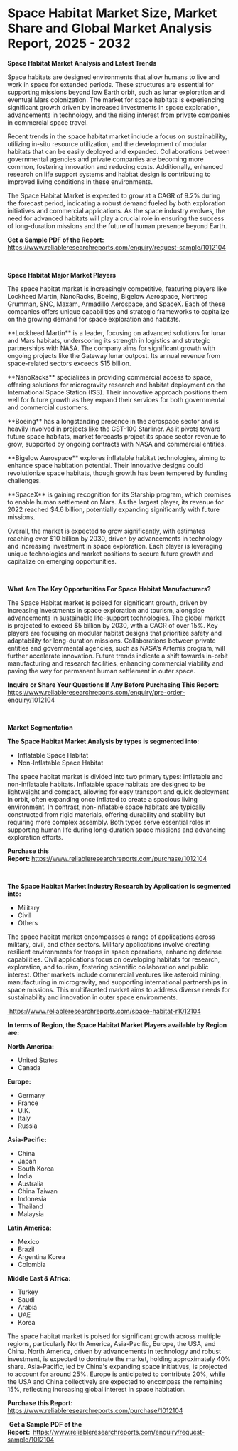 <p><h1>Space Habitat Market Size, Market Share and Global Market Analysis Report, 2025 - 2032</h1></p><p><strong>Space Habitat Market Analysis and Latest Trends</strong></p>
<p><p>Space habitats are designed environments that allow humans to live and work in space for extended periods. These structures are essential for supporting missions beyond low Earth orbit, such as lunar exploration and eventual Mars colonization. The market for space habitats is experiencing significant growth driven by increased investments in space exploration, advancements in technology, and the rising interest from private companies in commercial space travel. </p><p>Recent trends in the space habitat market include a focus on sustainability, utilizing in-situ resource utilization, and the development of modular habitats that can be easily deployed and expanded. Collaborations between governmental agencies and private companies are becoming more common, fostering innovation and reducing costs. Additionally, enhanced research on life support systems and habitat design is contributing to improved living conditions in these environments.</p><p>The Space Habitat Market is expected to grow at a CAGR of 9.2% during the forecast period, indicating a robust demand fueled by both exploration initiatives and commercial applications. As the space industry evolves, the need for advanced habitats will play a crucial role in ensuring the success of long-duration missions and the future of human presence beyond Earth.</p></p>
<p><strong>Get a Sample PDF of the Report:&nbsp;</strong> <a href="https://www.reliableresearchreports.com/enquiry/request-sample/1012104?utm_campaign=3049&utm_medium=2&utm_source=Github&utm_content=ia&utm_term=17042025&utm_id=space-habitat">https://www.reliableresearchreports.com/enquiry/request-sample/1012104</a></p>
<p>&nbsp;</p>
<p><strong>Space Habitat Major Market Players</strong></p>
<p><p>The space habitat market is increasingly competitive, featuring players like Lockheed Martin, NanoRacks, Boeing, Bigelow Aerospace, Northrop Grumman, SNC, Maxam, Armadillo Aerospace, and SpaceX. Each of these companies offers unique capabilities and strategic frameworks to capitalize on the growing demand for space exploration and habitats.</p><p>**Lockheed Martin** is a leader, focusing on advanced solutions for lunar and Mars habitats, underscoring its strength in logistics and strategic partnerships with NASA. The company aims for significant growth with ongoing projects like the Gateway lunar outpost. Its annual revenue from space-related sectors exceeds $15 billion.</p><p>**NanoRacks** specializes in providing commercial access to space, offering solutions for microgravity research and habitat deployment on the International Space Station (ISS). Their innovative approach positions them well for future growth as they expand their services for both governmental and commercial customers.</p><p>**Boeing** has a longstanding presence in the aerospace sector and is heavily involved in projects like the CST-100 Starliner. As it pivots toward future space habitats, market forecasts project its space sector revenue to grow, supported by ongoing contracts with NASA and commercial entities.</p><p>**Bigelow Aerospace** explores inflatable habitat technologies, aiming to enhance space habitation potential. Their innovative designs could revolutionize space habitats, though growth has been tempered by funding challenges.</p><p>**SpaceX** is gaining recognition for its Starship program, which promises to enable human settlement on Mars. As the largest player, its revenue for 2022 reached $4.6 billion, potentially expanding significantly with future missions.</p><p>Overall, the market is expected to grow significantly, with estimates reaching over $10 billion by 2030, driven by advancements in technology and increasing investment in space exploration. Each player is leveraging unique technologies and market positions to secure future growth and capitalize on emerging opportunities.</p></p>
<p>&nbsp;</p>
<p><strong>What Are The Key Opportunities For Space Habitat Manufacturers?</strong></p>
<p><p>The Space Habitat market is poised for significant growth, driven by increasing investments in space exploration and tourism, alongside advancements in sustainable life-support technologies. The global market is projected to exceed $5 billion by 2030, with a CAGR of over 15%. Key players are focusing on modular habitat designs that prioritize safety and adaptability for long-duration missions. Collaborations between private entities and governmental agencies, such as NASA’s Artemis program, will further accelerate innovation. Future trends indicate a shift towards in-orbit manufacturing and research facilities, enhancing commercial viability and paving the way for permanent human settlement in outer space.</p></p>
<p><strong>Inquire or Share Your Questions If Any Before Purchasing This Report:</strong> <a href="https://www.reliableresearchreports.com/enquiry/pre-order-enquiry/1012104?utm_campaign=3049&utm_medium=2&utm_source=Github&utm_content=ia&utm_term=17042025&utm_id=space-habitat">https://www.reliableresearchreports.com/enquiry/pre-order-enquiry/1012104</a></p>
<p>&nbsp;</p>
<p><strong>Market Segmentation</strong></p>
<p><strong>The Space Habitat Market Analysis by types is segmented into:</strong></p>
<p><ul><li>Inflatable Space Habitat</li><li>Non-Inflatable Space Habitat</li></ul></p>
<p><p>The space habitat market is divided into two primary types: inflatable and non-inflatable habitats. Inflatable space habitats are designed to be lightweight and compact, allowing for easy transport and quick deployment in orbit, often expanding once inflated to create a spacious living environment. In contrast, non-inflatable space habitats are typically constructed from rigid materials, offering durability and stability but requiring more complex assembly. Both types serve essential roles in supporting human life during long-duration space missions and advancing exploration efforts.</p></p>
<p><strong>Purchase this Report:&nbsp;</strong><a href="https://www.reliableresearchreports.com/purchase/1012104?utm_campaign=3049&utm_medium=2&utm_source=Github&utm_content=ia&utm_term=17042025&utm_id=space-habitat">https://www.reliableresearchreports.com/purchase/1012104</a></p>
<p>&nbsp;</p>
<p><strong>The Space Habitat Market Industry Research by Application is segmented into:</strong></p>
<p><ul><li>Military</li><li>Civil</li><li>Others</li></ul></p>
<p><p>The space habitat market encompasses a range of applications across military, civil, and other sectors. Military applications involve creating resilient environments for troops in space operations, enhancing defense capabilities. Civil applications focus on developing habitats for research, exploration, and tourism, fostering scientific collaboration and public interest. Other markets include commercial ventures like asteroid mining, manufacturing in microgravity, and supporting international partnerships in space missions. This multifaceted market aims to address diverse needs for sustainability and innovation in outer space environments.</p></p>
<p><a href="https://www.reliableresearchreports.com/space-habitat-r1012104?utm_campaign=3049&utm_medium=2&utm_source=Github&utm_content=ia&utm_term=17042025&utm_id=space-habitat">&nbsp;https://www.reliableresearchreports.com/space-habitat-r1012104</a></p>
<p><strong>In terms of Region, the Space Habitat Market Players available by Region are:</strong></p>
<p>
    <p> <strong> North America: </strong>
        <ul>
            <li>United States</li>
            <li>Canada</li>
        </ul>
        </p> 
    <p> <strong> Europe: </strong>
        <ul>
            <li>Germany</li>
            <li>France</li>
            <li>U.K.</li>
            <li>Italy</li>
            <li>Russia</li>
        </ul>
        </p> 
    <p> <strong> Asia-Pacific: </strong>
        <ul>
            <li>China</li>
            <li>Japan</li>
            <li>South Korea</li>
            <li>India</li>
            <li>Australia</li>
            <li>China Taiwan</li>
            <li>Indonesia</li>
            <li>Thailand</li>
            <li>Malaysia</li>
        </ul>
        </p> 
    <p> <strong> Latin America: </strong>
        <ul>
            <li>Mexico</li>
            <li>Brazil</li>
            <li>Argentina Korea</li>
            <li>Colombia</li>
        </ul>
        </p> 
    <p> <strong> Middle East & Africa: </strong>
        <ul>
            <li>Turkey</li>
            <li>Saudi</li>
            <li>Arabia</li>
            <li>UAE</li>
            <li>Korea</li>
        </ul>
    </p>
    </p>
<p><p>The space habitat market is poised for significant growth across multiple regions, particularly North America, Asia-Pacific, Europe, the USA, and China. North America, driven by advancements in technology and robust investment, is expected to dominate the market, holding approximately 40% share. Asia-Pacific, led by China's expanding space initiatives, is projected to account for around 25%. Europe is anticipated to contribute 20%, while the USA and China collectively are expected to encompass the remaining 15%, reflecting increasing global interest in space habitation.</p></p>
<p><strong>Purchase this Report: </strong><a href="https://www.reliableresearchreports.com/purchase/1012104?utm_campaign=3049&utm_medium=2&utm_source=Github&utm_content=ia&utm_term=17042025&utm_id=space-habitat">https://www.reliableresearchreports.com/purchase/1012104</a></p>
<p>&nbsp;<strong>Get a Sample PDF of the Report:&nbsp;&nbsp;</strong><a href="https://www.reliableresearchreports.com/enquiry/request-sample/1012104?utm_campaign=3049&utm_medium=2&utm_source=Github&utm_content=ia&utm_term=17042025&utm_id=space-habitat">https://www.reliableresearchreports.com/enquiry/request-sample/1012104</a></p>
<p><strong></strong></p>
<p><p></p><p></p><p></p></p>